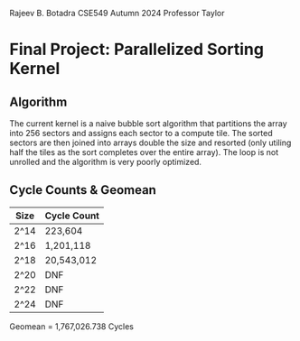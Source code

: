 
Rajeev B. Botadra
CSE549 Autumn 2024
Professor Taylor

# Final Project: Parallelized Sorting Kernel

## Algorithm 

The current kernel is a naive bubble sort algorithm that partitions the array into 256 sectors and assigns each sector to a compute tile. The sorted sectors are then joined into arrays double the size and resorted (only utiling half the tiles as the sort completes over the entire array). The loop is not unrolled and the algorithm is very poorly optimized.

## Cycle Counts & Geomean
| Size      | Cycle Count   |
| --------- | ------------- |
| 2^14      | 223,604       |
| 2^16      | 1,201,118     |
| 2^18      | 20,543,012   |
| 2^20      | DNF           |
| 2^22      | DNF           |
| 2^24      | DNF           |

Geomean = 1,767,026.738 Cycles